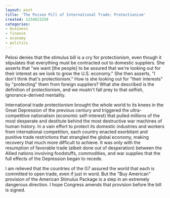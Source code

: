 ```yaml
---
layout: post
title: 'The Poison Pill of International Trade: Protectionism'
created: 1234823258
categories:
- business
- finance
- economy
- politics
---
```

Pelosi denies that the stimulus bill is a cry for protectionism, even though it stipulates that everything must be contracted out to domestic suppliers. She asserts that "we want [the people] to be assured that we're looking out for their interest as we look to grow the U.S. economy." She then asserts, "I don't think that's protectionism." How is she looking out for "their interests" by "protecting" them from foreign suppliers? What she described is the definition of protectionism, and we mustn't fall prey to that selfish, ignorance-derived mentality.

International trade protectionism brought the whole world to its knees in the Great Depression of the previous century and triggered the ultra-competitive nationalism (economic self-interest) that pulled millions of the most desperate and destitute behind the most destructive war machines of human history. In a vain effort to protect its domestic industries and workers from international competition, each country enacted exorbitant and punitive trade restrictions that strangled the global economy, making recovery that much more difficult to achieve. It was only with the resumption of favorable trade (albeit done out of desperation) between the Allied nations involving foodstuffs, commodities, and war supplies that the full effects of the Depression began to recede.

I am relieved that the countries of the G7 assured the world that each is committed to open trade, even if just in word. But the "Buy American" provision of the American Stimulus Package is a step in an extremely dangerous direction. I hope Congress amends that provision before the bill is signed.
